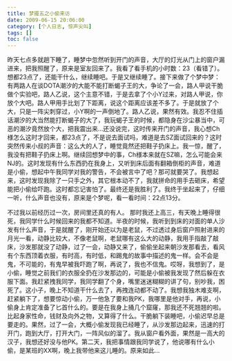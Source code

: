 ```yaml
---
title: 梦魇五之小偷来访
date: 2009-06-15 20:06:00
category: [个人日志, 惊声尖叫]
tags: []
toc: false
---
```


<!-- more -->
昨天七点多就趟下睡了，睡梦中忽然听到开门的声音，大厅的灯光从门上的窗户漏进来，把我照醒了，原来是室友回来了。我看了看手机的小时数：23（看错了）。想都23点了，还能干什么，继续睡吧。于是又继续睡了。接下来做了个梦中梦：有两路人在谈DOTA潮汐的大能不能打断蝎子王的大，争论了一会，路人甲说干脆做个实验吧，路人乙说，这个主意不错，于是去拿了个小Y过来，对路人甲说，你放个大吧。路人甲用手比划了下距离，说这个距离应该差不多了。于是就放了个大，只是一阵尖刺穿过，小Y啊的一声倒地了。路人乙说，果然有效。我忍不住插话潮汐的大当然能打断蝎子的大了，我玩蝎子王的时候，都隐身在沙尘暴当中，可恶的潮汐竟然放个大，把我震出来...还没说完，这时传来开门的声音，我心想Ch様怎么这时才回来，都23点了，不是说去面试吗，难道是去SZ面试回来的？这时突然传来小叔的声音：这么大的人了，睡觉竟然还把鞋子扔床上。我一惊，醒了，我没有把鞋子扔床上啊。继续回想梦中的事，Ch様本来就在SZ嘛，怎么可能会来NJ的。这时发现有什么东西扔在我身上，又听到床后面有翻箱倒柜的声音，难道是小偷，想起中午我同学对我的警告，不会被言中了吧？那可就要哭了。我想起来，这时发现我除了一只手之外，其它根本动不了，我就拼命的用手去砸床，希望能把小偷给吓跑。这时都忘记害怕了。最终还是我胜利了。我终于坐起来了，仔细一听，什么声音也没有，原来是个梦呢，看一看时间：22点13分。

不过我以前经历过一次，房间里还真的有人。
那时我还上高三，有天晚上睡得很死，我同学什么时候回来的我都不知道。半夜的时候，我听到到床的对面的单人沙发有什么声音，于是就醒了，刚开始还以为是老鼠，不过透过身后窗户照射进来的月光一看，动静比较大，不像老鼠啊，老鼠哪有这么大的动静，我用手指敲了敲床，沙发那就没了动静，过了一会，动静又来了，偷偷坐起来朝沙发那看去，看风有个东西顶着衣服，有时高，有时低，和踢鬼的故事中描述的鬼一样。会不会是鬼，不可能的，有鬼早被我吓跑了啊，再说了，我也不信鬼。哎呀，我想到了，是小偷，睡觉之前我们的衣服全扔在沙发那边的，可能是小偷被我发现了然后躲在衣服下面。我赶紧拽我同学，我同学翻了个身，嘴里迷迷糊糊的讲了句，别吵我，困死了。这小子，晚上不知道干什么去了，再拽连动都不动了。我想我独木难支啊，赶紧躺下了，想要惊动小偷，万一他急了要和我PK，我哪里是他对手，再说，小偷身上肯定准备了匕首什么的。要是在我身上捅几个窟窿，那我还不死翘翘的啦。比起身家性命，钱财及向外之物，又算得了什么。干脆躺下装睡吧，小偷迟早总是要走的。果然，过了一会，大概小偷发现我已经睡了，从沙发那边起来，迅速的打开门，跑到大厅，打开大门，一阵风似的溜了。我从窗户看外面，果然是一高大的汉子，我想还好没与他PK。第二天，我把事情跟我同学说了，他说哪有什么小偷，是某班的XX啊，晚上我带他来这儿睡的。原来如此...